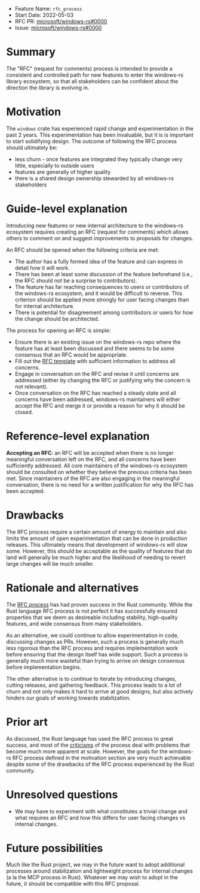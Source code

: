 - Feature Name: `rfc_process`
- Start Date: 2022-05-03
- RFC PR: [microsoft/windows-rs#0000](https://github.com/microsoft/windows-rs/pull/0000)
- Issue: [microsoft/windows-rs#0000](https://github.com/microsoft/windows-rs/issues/0000)

# Summary
[summary]: #summary

The "RFC" (request for comments) process is intended to provide a consistent and controlled path for new features to enter the windows-rs library ecosystem, so that all stakeholders can be confident about the direction the library is evolving in.

# Motivation
[motivation]: #motivation

The `windows` crate has experienced rapid change and experimentation in the past 2 years. This experimentation has been
invaluable, but it is is important to start solidifying design. The outcome of following the RFC process should ultimately be:

- less churn - once features are integrated they typically change very little, especially to outside users
- features are generally of higher quality
- there is a shared design ownership stewarded by all windows-rs stakeholders

# Guide-level explanation
[guide-level-explanation]: #guide-level-explanation

Introducing new features or new internal architecture to the windows-rs ecosystem requires creating an RFC (request for comments) which allows others to comment on and suggest improvements to proposals for changes.

An RFC should be opened when the following criteria are met:

- The author has a fully formed idea of the feature and can express in detail how it will work.
- There has been at least some discussion of the feature beforehand (i.e., the RFC should not be a surprise to contributors).
- The feature has far reaching consequences to users or contributors of the windows-rs ecosystem, and it would be difficult to reverse. This criterion should be applied more strongly for user facing changes than for internal architecture.
- There is potential for disagreement among contributors or users for how the change should be architected.

The process for opening an RFC is simple:

- Ensure there is an existing issue on the windows-rs repo where the feature has at least been discussed and there seems to be some consensus that an RFC would be appropriate.
- Fill out the [RFC template](./0000-template.md) with sufficient information to address all concerns.
- Engage in conversation on the RFC and revise it until concerns are addressed (either by changing the RFC or justifying why the concern is not relevant).
- Once conversation on the RFC has reached a steady state and all concerns have been addressed, windows-rs maintainers will either accept the RFC and merge it or provide a reason for why it should be closed.

# Reference-level explanation
[reference-level-explanation]: #reference-level-explanation

**Accepting an RFC**: an RFC will be accepted when there is no longer meaningful conversation left on the RFC, and all concerns have been sufficiently addressed. All core maintainers of the windows-rs ecosystem should be consulted on whether they believe the previous criteria has been met. Since maintainers of the RFC are also engaging in the meaningful conversation, there is no need for a written justification for why the RFC has been accepted.

# Drawbacks
[drawbacks]: #drawbacks

The RFC process require a certain amount of energy to maintain and also limits the amount of open experimentation that can be done in production releases. This ultimately means that development of windows-rs will slow some. However, this should be acceptable as the quality of features that do land will generally be much higher and the likelihood of needing to revert large changes will be much smaller.

# Rationale and alternatives
[rationale-and-alternatives]: #rationale-and-alternatives

The [RFC process](https://github.com/rust-lang/rfcs) has had proven success in the Rust community. While the Rust language RFC process is not perfect it has successfully ensured properties that we deem as desireable including stability, high-quality features, and wide consensus from many stakeholders.

As an alternative, we could continue to allow experimentation in code, discussing changes as PRs. However, such a process is generally much less rigorous than the RFC process and requires implementation work before ensuring that the design itself has wide support. Such a process is generally much more wasteful than trying to arrive on design consensus before implementation begins.

The other alternative is to continue to iterate by introducing changes, cutting releases, and gathering feedback. This process leads to a lot of churn and not only makes it hard to arrive at good designs, but also actively hinders our goals of working towards stabilization.

# Prior art
[prior-art]: #prior-art

As discussed, the Rust language has used the RFC process to great success, and most of the [criticisms](https://www.ncameron.org/blog/the-problem-with-rfcs/) of the process deal with problems that become much more apparent at scale. However, the goals for the windows-rs RFC process defined in the motivation section are very much achievable despite some of the drawbacks of the RFC process experienced by the Rust community.

# Unresolved questions
[unresolved-questions]: #unresolved-questions

- We may have to experiment with what constitutes a trivial change and what requires an RFC and how this differs for user facing changes vs internal changes.

# Future possibilities
[future-possibilities]: #future-possibilities

Much like the Rust project, we may in the future want to adopt additional processes around stabilization and lightweight process for internal changes (a la the MCP process in Rust). Whatever we may wish to adopt in the future, it should be compatible with this RFC proposal.

